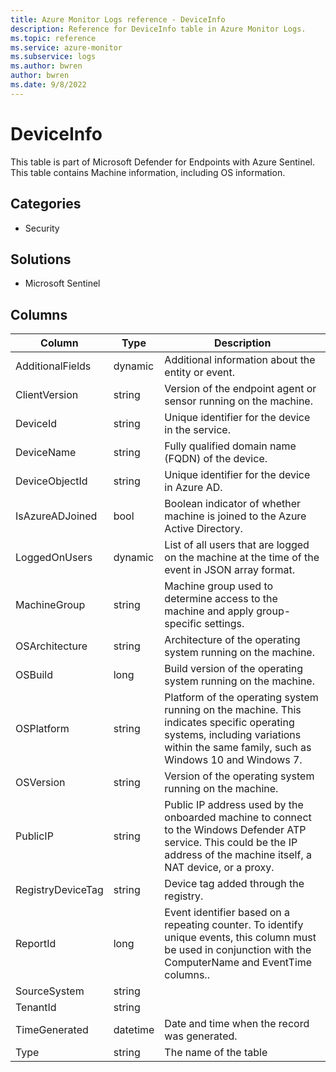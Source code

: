 ```yaml
---
title: Azure Monitor Logs reference - DeviceInfo
description: Reference for DeviceInfo table in Azure Monitor Logs.
ms.topic: reference
ms.service: azure-monitor
ms.subservice: logs
ms.author: bwren
author: bwren
ms.date: 9/8/2022
---
```


# DeviceInfo

 This table is part of Microsoft Defender for Endpoints with Azure Sentinel. This table contains Machine information, including OS information.

## Categories

- Security
## Solutions

- Microsoft Sentinel




## Columns

| Column | Type | Description |
| --- | --- | --- |
| AdditionalFields | dynamic | Additional information about the entity or event. |
| ClientVersion | string | Version of the endpoint agent or sensor running on the machine. |
| DeviceId | string | Unique identifier for the device in the service. |
| DeviceName | string | Fully qualified domain name (FQDN) of the device. |
| DeviceObjectId | string | Unique identifier for the device in Azure AD. |
| IsAzureADJoined | bool | Boolean indicator of whether machine is joined to the Azure Active Directory. |
| LoggedOnUsers | dynamic | List of all users that are logged on the machine at the time of the event in JSON array format. |
| MachineGroup | string | Machine group used to determine access to the machine and apply group-specific settings. |
| OSArchitecture | string | Architecture of the operating system running on the machine. |
| OSBuild | long | Build version of the operating system running on the machine. |
| OSPlatform | string | Platform of the operating system running on the machine. This indicates specific operating systems, including variations within the same family, such as Windows 10 and Windows 7. |
| OSVersion | string | Version of the operating system running on the machine. |
| PublicIP | string | Public IP address used by the onboarded machine to connect to the Windows Defender ATP service. This could be the IP address of the machine itself, a NAT device, or a proxy. |
| RegistryDeviceTag | string | Device tag added through the registry. |
| ReportId | long | Event identifier based on a repeating counter. To identify unique events, this column must be used in conjunction with the ComputerName and EventTime columns.. |
| SourceSystem | string |  |
| TenantId | string |  |
| TimeGenerated | datetime | Date and time when the record was generated. |
| Type | string | The name of the table |

